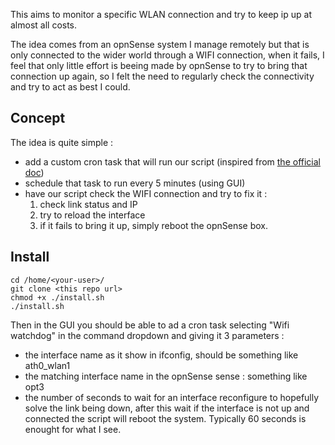 This aims to monitor a specific WLAN connection and try to keep ip up at almost all costs.

The idea comes from an opnSense system I manage remotely but that is only connected to the wider world through a WIFI connection, when it fails, I feel that only little effort is beeing made by opnSense to try to bring that connection up again, so I felt the need to regularly check the connectivity and try to act as best I could.

## Concept
The idea is quite simple :

- add a custom cron task that will run our script (inspired from [the official doc](https://docs.opnsense.org/development/backend/configd.html))
- schedule that task to run every 5 minutes (using GUI)
- have our script check the WIFI connection and try to fix it :
  1. check link status and IP
  1. try to reload the interface
  1. if it fails to bring it up, simply reboot the opnSense box.

## Install 
    cd /home/<your-user>/
    git clone <this repo url>
    chmod +x ./install.sh
    ./install.sh
Then in the GUI you should be able to ad a cron task selecting "Wifi watchdog" in the command dropdown and giving it 3 parameters :
 - the interface name as it show in ifconfig, should be something like ath0_wlan1
 - the matching interface name in the opnSense sense : something like opt3
 - the number of seconds to wait for an interface reconfigure to hopefully solve the link being down, after this wait if the interface is not up and connected the script will reboot the system. Typically 60 seconds is enought for what I see.